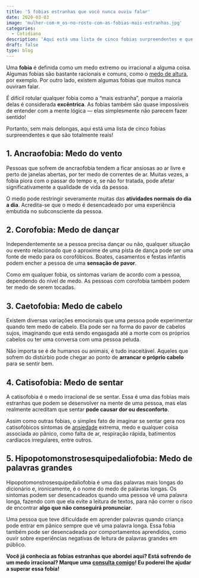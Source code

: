 ```yaml
---
title: '5 fobias estranhas que você nunca ouviu falar'
date: 2020-03-03
image: 'mulher-com-m_os-no-rosto-com-as-fobias-mais-estranhas.jpg'
categories:
  - Cotidiano
description: 'Aqui está uma lista de cinco fobias surpreendentes e que são totalmente reais!'
draft: false
type: blog
---
```


Uma **fobia** é definida como um medo extremo ou irracional a alguma coisa. Algumas fobias são bastante racionais e comuns, como o [medo de altura](/como-superar-o-medo-de-altura/), por exemplo. Por outro lado, existem algumas fobias que muitos nunca ouviram falar.

É difícil rotular qualquer fobia como a “mais estranha”, porque a maioria delas é considerada **excêntrica**. As fobias também são quase impossíveis de entender com a mente lógica — elas simplesmente não parecem fazer sentido!

Portanto, sem mais delongas, aqui está uma lista de cinco fobias surpreendentes e que são totalmente reais!

## 1. Ancraofobia: Medo do vento

Pessoas que sofrem de ancraofobia tendem a ficar ansiosas ao ar livre e perto de janelas abertas, por ter medo de correntes de ar. Muitas vezes, a fobia piora com o passar do tempo e, se não for tratada, pode afetar significativamente a qualidade de vida da pessoa.

O medo pode restringir severamente muitas das **atividades normais do dia a dia**. Acredita-se que o medo é desencadeado por uma experiência embutida no subconsciente da pessoa.

## 2. Corofobia: Medo de dançar

Independentemente se a pessoa precisa dançar ou não, qualquer situação ou evento relacionado que o aproxime de uma pista de dança pode ser uma fonte de medo para os corofóbicos. Boates, casamentos e festas infantis podem encher a pessoa de uma **sensação de pavor**.

Como em qualquer fobia, os sintomas variam de acordo com a pessoa, dependendo do nível de medo. As pessoas com corofobia também podem ter medo de serem tocadas.

## 3. Caetofobia: Medo de cabelo

Existem diversas variações emocionais que uma pessoa pode experimentar quando tem medo de cabelo. Ela pode ser na forma do pavor de cabelos sujos, imaginando que está sendo engasgada até a morte com os próprios cabelos ou ter uma conversa com uma pessoa peluda.

Não importa se é de humanos ou animais, é tudo inaceitável. Aqueles que sofrem do distúrbio pode chegar ao ponto de **arrancar o próprio cabelo** para se sentir bem.

## 4. Catisofobia: Medo de sentar

A catisofobia é o medo irracional de se sentar. Essa é uma das fobias mais estranhas que podem se desenvolver na mente de uma pessoa, mas elas realmente acreditam que sentar **pode causar dor ou desconforto**.

Assim como outras fobias, o simples fato de imaginar se sentar gera nos catisofóbicos sintomas de [ansiedade](/o-que-fazer-diante-de-uma-crise-de-ansiedade/) extrema, medo e qualquer coisa associada ao pânico, como falta de ar, respiração rápida, batimentos cardíacos irregulares, entre outros.

## 5. <span style="word-break: break-all; hyphens: auto;">Hipopotomonstrosesquipedaliofobia</span>: Medo de palavras grandes

<span style="word-break: break-all; hyphens: auto;">Hipopotomonstrosesquipedaliofobia</span> é uma das palavras mais longas do dicionário e, ironicamente, é o nome do medo de palavras longas. Os sintomas podem ser desencadeados quando uma pessoa vê uma palavra longa, fazendo com que ela evite a leitura de textos, para não correr o risco de encontrar **algo que não conseguirá pronunciar**.

Uma pessoa que teve dificuldade em aprender palavras quando criança pode entrar em pânico sempre que vê uma palavra longa. Essa fobia também pode ser desencadeada por comportamentos aprendidos, como ouvir sobre experiências negativas de leitura de palavras grandes em público.

**Você já conhecia as fobias estranhas que abordei aqui? Está sofrendo de um medo irracional? Marque uma** [**consulta comigo**](/contato/)**! Eu poderei lhe ajudar a superar essa fobia!**

